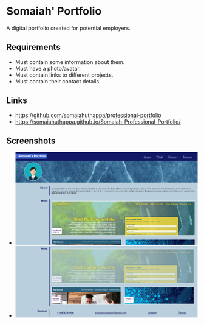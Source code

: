 # Somaiah' Portfolio
A digital portfolio created for potential employers.

## Requirements
- Must contain some information about them.
- Must have a photo/avatar.
- Must contain links to different projects.
- Must contain their contact details

## Links
- https://github.com/somaiahuthappa/professional-portfolio
- https://somaiahuthappa.github.io/Somaiah-Professional-Portfolio/

## Screenshots
- ![This is a screenshot](/assets/images/screenshot-1.PNG)
- ![This is a screenshot](/assets/images/screenshot-2.PNG)
